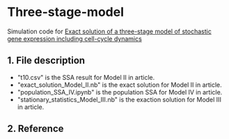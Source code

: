 # Three-stage-model
Simulation code for [Exact solution of a three-stage model of stochastic gene expression including
cell-cycle dynamics](https://www.biorxiv.org/content/10.1101/2023.08.29.555255v2.full.pdf)
## 1. File description
- "t10.csv" is the SSA result for Model II in article.
- "exact_solution_Model_II.nb" is the exact solution for Model II in article.
- "population_SSA_IV.ipynb" is the population SSA for Model IV in article.
- "stationary_statistics_Model_III.nb" is the exaction solution for Model III in article.
## 2. Reference

